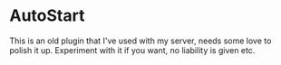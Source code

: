 # AutoStart

This is an old plugin that I've used with my server, needs some love to polish it up. Experiment with it if you
want, no liability is given etc.

